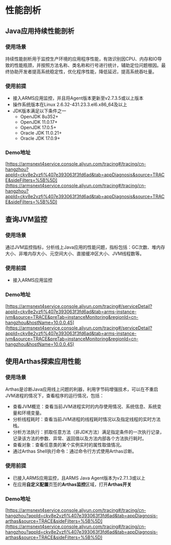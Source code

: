 # **性能剖析**
## **Java应用持续性能剖析**
### **使用场景**
持续性能剖析用于监控生产环境的应用程序性能，有效识别因CPU、内存和IO导致的性能瓶颈，并按照方法名称、类名称和行号进行统计，辅助定位问题根因。最终协助开发者提高系统稳定性，优化程序性能，降低延迟，提高系统吞吐量。
### **使用前提**

- 接入ARMS应用监控，并且将Agent版本更新至v2.7.3.5或以上版本
- 操作系统版本在Linux 2.6.32-431.23.3.el6.x86_64及以上
- JDK版本满足以下条件之一
   - OpenJDK 8u352+
   - OpenJDK 11.0.17+
   - OpenJDK 17.0.5+
   - Oracle JDK 11.0.21+
   - Oracle JDK 17.0.9+
### **Demo地址**
[https://armsnext4service.console.aliyun.com/tracing#/tracing/cn-hangzhou?appId=ckv8e2vzfj%407e393063f3fd6ad&tab=appDiagnosis&source=TRACE&sideFilters=%5B%5D](https://armsnext4service.console.aliyun.com/tracing#/tracing/cn-hangzhou?appId=ckv8e2vzfj%407e393063f3fd6ad&tab=appDiagnosis&source=TRACE&sideFilters=%5B%5D)
## **查询JVM监控**
### **使用场景**
通过JVM监控指标，分析线上Java应用的性能问题，指标包括：GC次数、堆内存大小、非堆内存大小、元空间大小、直接缓冲区大小、JVM线程数等。
### **使用前提**

- 接入ARMS应用监控
### **Demo地址**
[https://armsnext4service.console.aliyun.com/tracing#/serviceDetail?appId=ckv8e2vzfj%407e393063f3fd6ad&tab=arms-instance-jvm&source=TRACE&preTab=instanceMonitoring&regionId=cn-hangzhou&hostName=10.0.0.45](https://armsnext4service.console.aliyun.com/tracing#/serviceDetail?appId=ckv8e2vzfj%407e393063f3fd6ad&tab=arms-instance-jvm&source=TRACE&preTab=instanceMonitoring&regionId=cn-hangzhou&hostName=10.0.0.45)
## **使用Arthas探索应用性能**
### 使用场景
Arthas是诊断Java应用线上问题的利器，利用字节码增强技术，可以在不重启JVM进程的情况下，查看程序的运行情况，包括：

- 查看JVM概览：查看当前JVM进程实时的内存使用情况、系统信息、系统变量和环境变量。
- 分析线程耗时：查看当前JVM进程的线程耗时情况以及指定线程的实时方法栈。
- 分析方法执行：抓取任意方法（非JDK方法）满足指定条件的一次执行记录，记录该方法的参数、异常、返回值以及方法内部各个方法执行耗时。
- 查看对象：查看任意类的某个实例实时的属性取值情况。
- 通过Arthas Shell执行命令：通过命令行方式使用Arthas诊断。
### **使用前提**

- 已接入ARMS应用监控，且ARMS Java Agent版本为v2.7.1.3或以上
- 在应用**自定义配置**页签的**Arthas监控**区域，打开**Arthas开关**
### Demo地址
[https://armsnext4service.console.aliyun.com/tracing#/tracing/cn-hangzhou?appId=ckv8e2vzfj%407e393063f3fd6ad&tab=appDiagnosis-arthas&source=TRACE&sideFilters=%5B%5D](https://armsnext4service.console.aliyun.com/tracing#/tracing/cn-hangzhou?appId=ckv8e2vzfj%407e393063f3fd6ad&tab=appDiagnosis-arthas&source=TRACE&sideFilters=%5B%5D)
